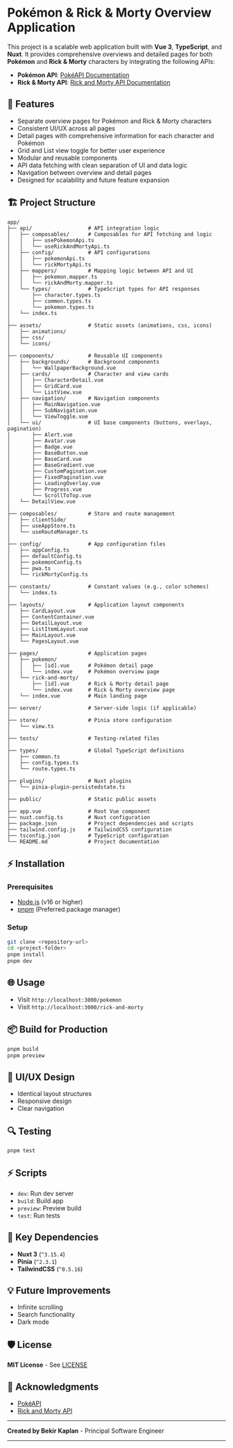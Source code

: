 # Pokémon & Rick & Morty Overview Application

This project is a scalable web application built with **Vue 3**, **TypeScript**, and **Nuxt**. It provides comprehensive overviews and detailed pages for both **Pokémon** and **Rick & Morty** characters by integrating the following APIs:

- **Pokémon API**: [PokéAPI Documentation](https://pokeapi.co/docs/v2)
- **Rick & Morty API**: [Rick and Morty API Documentation](https://rickandmortyapi.com/documentation/)

## 🚀 Features

- Separate overview pages for Pokémon and Rick & Morty characters
- Consistent UI/UX across all pages
- Detail pages with comprehensive information for each character and Pokémon
- Grid and List view toggle for better user experience
- Modular and reusable components
- API data fetching with clean separation of UI and data logic
- Navigation between overview and detail pages
- Designed for scalability and future feature expansion

## 🏗️ Project Structure

```
app/
├── api/                  # API integration logic
│   ├── composables/      # Composables for API fetching and logic
│   │   ├── usePokemonApi.ts
│   │   └── useRickAndMortyApi.ts
│   ├── config/           # API configurations
│   │   ├── pokemonApi.ts
│   │   └── rickMortyApi.ts
│   ├── mappers/          # Mapping logic between API and UI
│   │   ├── pokemon.mapper.ts
│   │   └── rickAndMorty.mapper.ts
│   └── types/            # TypeScript types for API responses
│       ├── character.types.ts
│       ├── common.types.ts
│       └── pokemon.types.ts
│   └── index.ts
│
├── assets/               # Static assets (animations, css, icons)
│   ├── animations/
│   ├── css/
│   └── icons/
│
├── components/           # Reusable UI components
│   ├── backgrounds/      # Background components
│   │   └── WallpaperBackground.vue
│   ├── cards/            # Character and view cards
│   │   ├── CharacterDetail.vue
│   │   ├── GridCard.vue
│   │   └── ListView.vue
│   ├── navigation/       # Navigation components
│   │   ├── MainNavigation.vue
│   │   ├── SubNavigation.vue
│   │   └── ViewToggle.vue
│   └── ui/               # UI base components (buttons, overlays, pagination)
│       ├── Alert.vue
│       ├── Avatar.vue
│       ├── Badge.vue
│       ├── BaseButton.vue
│       ├── BaseCard.vue
│       ├── BaseGradient.vue
│       ├── CustomPagination.vue
│       ├── FixedPagination.vue
│       ├── LoadingOverlay.vue
│       ├── Progress.vue
│       └── ScrollToTop.vue
│   └── DetailView.vue
│
├── composables/          # Store and route management
│   ├── clientSide/
│   ├── useAppStore.ts
│   └── useRouteManager.ts
│
├── config/               # App configuration files
│   ├── appConfig.ts
│   ├── defaultConfig.ts
│   ├── pokemonConfig.ts
│   ├── pwa.ts
│   └── rickMortyConfig.ts
│
├── constants/            # Constant values (e.g., color schemes)
│   └── index.ts
│
├── layouts/              # Application layout components
│   ├── CardLayout.vue
│   ├── ContentContainer.vue
│   ├── DetailLayout.vue
│   ├── ListItemLayout.vue
│   ├── MainLayout.vue
│   └── PagesLayout.vue
│
├── pages/                # Application pages
│   ├── pokemon/
│   │   ├── [id].vue      # Pokémon detail page
│   │   └── index.vue     # Pokémon overview page
│   └── rick-and-morty/
│       ├── [id].vue      # Rick & Morty detail page
│       └── index.vue     # Rick & Morty overview page
│   └── index.vue         # Main landing page
│
├── server/               # Server-side logic (if applicable)
│
├── store/                # Pinia store configuration
│   └── view.ts
│
├── tests/                # Testing-related files
│
├── types/                # Global TypeScript definitions
│   ├── common.ts
│   ├── config.types.ts
│   └── route.types.ts
│
├── plugins/              # Nuxt plugins
│   └── pinia-plugin-persistedstate.ts
│
├── public/               # Static public assets
│
├── app.vue               # Root Vue component
├── nuxt.config.ts        # Nuxt configuration
├── package.json          # Project dependencies and scripts
├── tailwind.config.js    # TailwindCSS configuration
├── tsconfig.json         # TypeScript configuration
└── README.md             # Project documentation
```

## ⚡ Installation

### Prerequisites

- [Node.js](https://nodejs.org/) (v16 or higher)
- [pnpm](https://pnpm.io/) (Preferred package manager)

### Setup

```bash
git clone <repository-url>
cd <project-folder>
pnpm install
pnpm dev
```

## 🌐 Usage

- Visit `http://localhost:3000/pokemon`
- Visit `http://localhost:3000/rick-and-morty`

## 📦 Build for Production

```bash
pnpm build
pnpm preview
```

## 🎨 UI/UX Design

- Identical layout structures
- Responsive design
- Clear navigation

## 🔍 Testing

```bash
pnpm test
```

## ⚡ Scripts

- `dev`: Run dev server
- `build`: Build app
- `preview`: Preview build
- `test`: Run tests

## 🧩 Key Dependencies

- **Nuxt 3** (`^3.15.4`)
- **Pinia** (`^2.3.1`)
- **TailwindCSS** (`^0.5.16`)

## 💡 Future Improvements

- Infinite scrolling
- Search functionality
- Dark mode

## 🛡️ License

**MIT License** - See [LICENSE](LICENSE)

## 🤝 Acknowledgments

- [PokéAPI](https://pokeapi.co/)
- [Rick and Morty API](https://rickandmortyapi.com/)

---

**Created by Bekir Kaplan** - Principal Software Engineer

---
